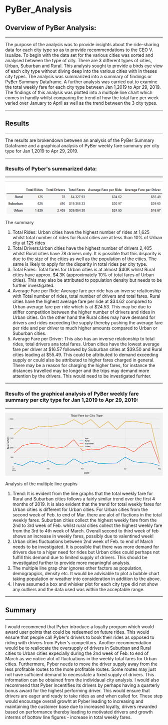 # PyBer_Analysis
## Overview of PyBer Analysis: 
---

The purpose of the analysis was to provide insights about the ride-sharing data for each city type so as to provide recommendations to the CEO V. Isualize. To begin with the data set for the various cities was sorted and analysed between the type of city. There are 3 different types of cities, Urban, Suburban and Rural. This analysis sought to provide a birds eye view of each city type without diving deep into the various cities with in theses city types. The analysis was summarized into a summary of findings or PyBer Summary Dataframe. A further analysis was carried out to examine the total weekly fare for each city type between Jan 1,2019 to Apr 29, 2019. The findings of this analysis was plotted into a multiple line chart which comes in handly whilst comparing the trend of how the total fare per week varied over January to April as well as the trend between the 3 city types.

--- 
## Results  
---

The results are brokendown between an analysis of the PyBer Summary Dataframe and a graphical analysis of PyBer weekly fare summary per city type for Jan 1,2019 to Apr 29, 2019.  

---
### Results of Pyber's summarized data:
---
![PyBer Summary Dataframe](https://github.com/fareenamughal/PyBer_Analysis/blob/main/Analysis/PyBer_Summary_df.PNG)

The summary 
1. Total Rides: Urban cities have the highest number of rides at 1,625 whilst total number of rides for Rural cities are at less than 10% of Urban city at 125 rides  
2. Total Drivers:Urban cities have the highest number of drivers 2,405 whilst Rural cities have 78 drivers only. It is possible that this disparity is due to the size of the cities as well as the population of the cities. The same is likely to apply for the disparity in total rides per city type.
3. Total Fares: Total fares for Urban cities is at almost $40K whilst Rural cities have approx. $4.3K (approximately 10% of total fares of Urban cities). This may also be attributed to population density but needs to be further investigated. 
4. Average Fare per Ride: Average fare per ride has an inverse relationship with Total number of rides, total number of drivers and total fares. Rural cities have the highest average fare per ride at $34.62 compared to Urban average fare per ride which is at $24.53. This may be due to stiffer competition between the higher number of drivers and rides in Urban cities. On the other hand the Rural cities may have demand for drivers and rides exceeding the supply thereby pushing the average fare per ride and per driver to much higher amounts compared to Urban or Suburban cities. 
5. Average Fare per Driver: This also has an inverse relationship to total rides, total drivers ana total fares. Urban cities have the lowest average fare per driver at $16.57 followed by Suburban cities at $39.50 and Rural cities leading at $55.49. This could be attributed to demand exceeding supply or could also be attributed to higher fares charged in general. There may be a reason for charging the higher fares, for instance the distances travelled may be longer and the trips may demand more attention by the drivers. This would need to be investigated furhter. 

---
### Results of the graphical analysis of PyBer weekly fare summary per city type for Jan 1,2019 to Apr 29, 2019:
---

![PyBer Fare Summary Jan 1, 2019 to Apr 29, 2019](https://github.com/fareenamughal/PyBer_Analysis/blob/main/Analysis/PyBer_fare_summary_20190101_20190429.png)

Analysis of the multiple line graphs
1. Trend: It is evident from the line graphs that the total weekly fare for Rural and Suburban cities follows a fairly similar trend over the first 4 months of 2019. It is also evident that the trend for total weekly fares for Urban cities is different for Urban cities. For Urban cities from the second week of Feb. to end of Mar. there are alot of fluctions in the total weekly fares. Suburban cities collect the highest weekly fare from the 2nd to 3rd week of Feb. whilst rural cities collect the highest weekly fare from the 3rd to 4th week of March. Overall second to third week of feb shows an increase in weekly fares, possibly due to valentined week! 
2. Urban cities fluctuations between 2nd week of Feb. to end of March needs to be investigated. It is possible that there was more demand for drivers due to a higer need for rides but Urban cities could perhaps not fulfill this demand due to limited supply of drivers. This should be investigated further to provide more meaningful analysis.
3. The multiple line grap char ignores other factors as population, demograpgics, density etc. It would be advisable to plot a bubble chart taking population or weather into consideration in addition to the above.
4. I have assumed a box and whisker plot for each city type did not show any outliers and the data used was within the acceptable range. 

--- 
## Summary 
---

I would recommend that Pyber introduce a loyalty program which would award user points that could be redeemed on future rides. This would ensure that people call Pyber's drivers to book their rides as opposed to riding with drivers from Pyber's competitors. Another recommendation would be to reallocate the oversupply of drivers in Suburban and Rural cities to Urban cities expecially during the 2nd week of Feb. to end of March as we notice alot of fluctuations in the weekly total fares for Urban cities. Furthermore, Pyber needs to move the driver supply away from the less profitable routes to the more profitable routes. Some routes may just not have sufficient demand to necessitate a fixed supply of drivers. This information can be obtained from the individaual city analysis. I would also recommend that Pyber incentifies its drivers by perhaps having a quarterly bonus award for the highest performing driver. This would ensure that drivers are eager and ready to take rides as and when called for. These step would encourage overall growht at Pyber leading to increasing and maintaining the customer base due to increased loyalty, drivers rewarded based on performance thereby leading to motivated drivers and growth interms of bottow line figures - increase in total weekly fares.


